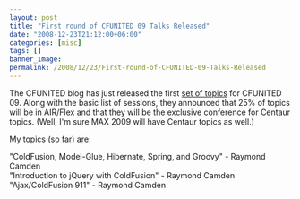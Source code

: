 ```yaml
---
layout: post
title: "First round of CFUNITED 09 Talks Released"
date: "2008-12-23T21:12:00+06:00"
categories: [misc]
tags: []
banner_image: 
permalink: /2008/12/23/First-round-of-CFUNITED-09-Talks-Released
---
```


The CFUNITED blog has just released the first <a href="http://cfunited.com/blog/index.cfm/2008/12/23/Topics-Announced-for-2009--Happy-Holidays">set of topics</a> for CFUNITED 09. Along with the basic list of sessions, they announced that 25% of topics will be in AIR/Flex and that they will be the exclusive conference for Centaur topics. (Well, I'm sure MAX 2009 will have Centaur topics as well.) 

My topics (so far) are:

"ColdFusion, Model-Glue, Hibernate, Spring, and Groovy" - Raymond Camden<br />
"Introduction to jQuery with ColdFusion" - Raymond Camden<br />
"Ajax/ColdFusion 911" - Raymond Camden